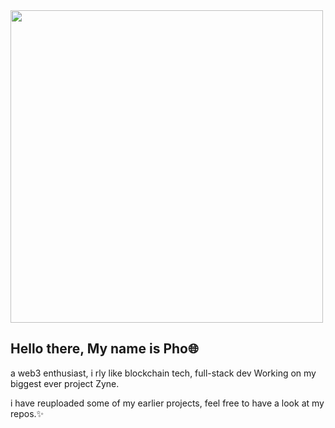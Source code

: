 <img src="https://github.com/user-attachments/assets/df626046-8737-4bfa-8ae5-b5cf91464645" width="500">

## Hello there, My name is Pho🌐
a web3 enthusiast, i rly like blockchain tech, full-stack dev
Working on my biggest ever project Zyne.

i have reuploaded some of my earlier projects, feel free to have a look at my repos.✨

<!--![MY YUTRE_00000](https://github.com/user-attachments/assets/f5d1f7b1-9ed1-4eda-9f1a-175f982440bc)

**phoeazy/phoeazy** is a ✨ _special_ ✨ repository because its `README.md` (this file) appears on your GitHub profile.

Here are some ideas to get you started:

- 🔭 I’m currently working on ...
- 🌱 I’m currently learning ...
- 👯 I’m looking to collaborate on ...
- 🤔 I’m looking for help with ...
- 💬 Ask me about ...
- 📫 How to reach me: ...
- 😄 Pronouns: ...
- ⚡ Fun fact: ...
-->
